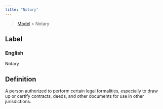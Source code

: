 ```yaml
---
title: "Notary"
---
```


> [Model](./../) > Notary

## Label

### English
Notary


## Definition
A person authorized to perform certain legal formalities, especially to draw up or certify contracts, deeds, and other documents for use in other jurisdictions. 


    
